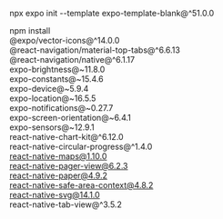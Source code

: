 npx expo init --template expo-template-blank@^51.0.0










npm install \
    @expo/vector-icons@^14.0.0 \
    @react-navigation/material-top-tabs@^6.6.13 \
    @react-navigation/native@^6.1.17 \
    expo-brightness@~11.8.0 \
    expo-constants@~15.4.6 \
    expo-device@~5.9.4 \
    expo-location@~16.5.5 \
    expo-notifications@~0.27.7 \
    expo-screen-orientation@~6.4.1 \
    expo-sensors@~12.9.1 \
    react-native-chart-kit@^6.12.0 \
    react-native-circular-progress@^1.4.0 \
    react-native-maps@1.10.0 \
    react-native-pager-view@6.2.3 \
    react-native-paper@4.9.2 \
    react-native-safe-area-context@4.8.2 \
    react-native-svg@14.1.0 \
    react-native-tab-view@^3.5.2
